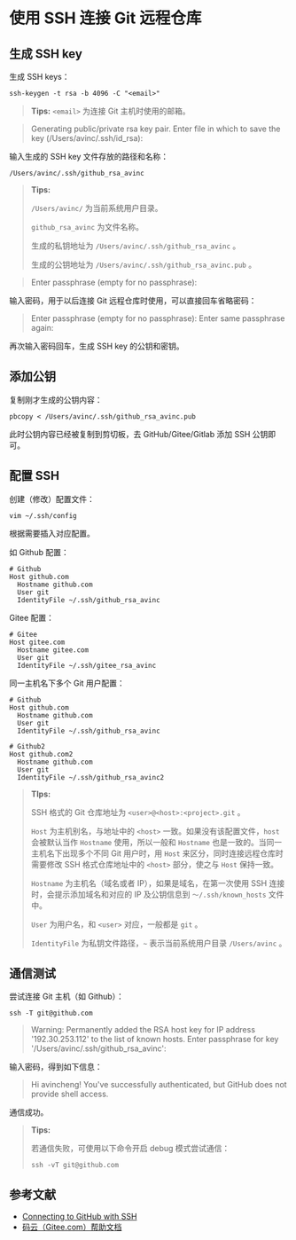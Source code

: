 # 使用 SSH 连接 Git 远程仓库

## 生成 SSH key

生成 SSH keys：

```shell
ssh-keygen -t rsa -b 4096 -C "<email>"
```

> **Tips:** `<email>` 为连接 Git 主机时使用的邮箱。

> Generating public/private rsa key pair.
> Enter file in which to save the key (/Users/avinc/.ssh/id_rsa):

输入生成的 SSH key 文件存放的路径和名称：

```shell
/Users/avinc/.ssh/github_rsa_avinc
```

> **Tips:**
>
> `/Users/avinc/` 为当前系统用户目录。
>
> `github_rsa_avinc` 为文件名称。
>
> 生成的私钥地址为 `/Users/avinc/.ssh/github_rsa_avinc` 。
>
> 生成的公钥地址为 `/Users/avinc/.ssh/github_rsa_avinc.pub` 。

> Enter passphrase (empty for no passphrase):

输入密码，用于以后连接 Git 远程仓库时使用，可以直接回车省略密码：

> Enter passphrase (empty for no passphrase):
> Enter same passphrase again:

再次输入密码回车，生成 SSH key 的公钥和密钥。

## 添加公钥

复制刚才生成的公钥内容：

```shell
pbcopy < /Users/avinc/.ssh/github_rsa_avinc.pub
```

此时公钥内容已经被复制到剪切板，去 GitHub/Gitee/Gitlab 添加 SSH 公钥即可。

## 配置 SSH

创建（修改）配置文件：

```shell
vim ~/.ssh/config
```

根据需要插入对应配置。

如 Github 配置：

```shell
# Github
Host github.com
  Hostname github.com
  User git
  IdentityFile ~/.ssh/github_rsa_avinc
```

Gitee 配置：

```shell
# Gitee
Host gitee.com
  Hostname gitee.com
  User git
  IdentityFile ~/.ssh/gitee_rsa_avinc
```

同一主机名下多个 Git 用户配置：

```shell
# Github
Host github.com
  Hostname github.com
  User git
  IdentityFile ~/.ssh/github_rsa_avinc

# Github2
Host github.com2
  Hostname github.com
  User git
  IdentityFile ~/.ssh/github_rsa_avinc2
```

> **TIps:**
>
> SSH 格式的 Git 仓库地址为 `<user>@<host>:<project>.git` 。
>
> `Host` 为主机别名，与地址中的 `<host>` 一致。如果没有该配置文件，`host` 会被默认当作 `Hostname` 使用，所以一般和 `Hostname` 也是一致的。当同一主机名下出现多个不同 Git 用户时，用 `Host` 来区分，同时连接远程仓库时需要修改 SSH 格式仓库地址中的 `<host>` 部分，使之与 `Host` 保持一致。
>
> `Hostname` 为主机名（域名或者 IP），如果是域名，在第一次使用 SSH 连接时，会提示添加域名和对应的 IP 及公钥信息到 `～/.ssh/known_hosts` 文件中。
>
> `User` 为用户名，和 `<user>` 对应，一般都是 `git` 。
>
> `IdentityFile` 为私钥文件路径，`~` 表示当前系统用户目录 `/Users/avinc` 。

## 通信测试

尝试连接 Git 主机（如 Github）：

```shell
ssh -T git@github.com
```

> Warning: Permanently added the RSA host key for IP address '192.30.253.112' to the list of known hosts.
> Enter passphrase for key '/Users/avinc/.ssh/github_rsa_avinc':

输入密码，得到如下信息：

> Hi avincheng! You've successfully authenticated, but GitHub does not provide shell access.

通信成功。

> **Tips:**
>
> 若通信失败，可使用以下命令开启 debug 模式尝试通信：
>
> ```shell
> ssh -vT git@github.com
> ```

## 参考文献

- [Connecting to GitHub with SSH](https://help.github.com/articles/connecting-to-github-with-ssh/)
- [码云（Gitee.com）帮助文档](http://git.mydoc.io/?t=153707)

